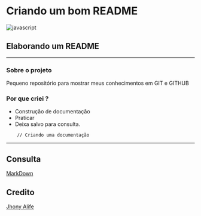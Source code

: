 # Criando um bom README

![javascript](https://ps.w.org/wp-githuber-md/assets/icon-256x256.png?rev=2194656)

## Elaborando um README  
---

### Sobre o projeto

Pequeno repositório para mostrar meus conhecimentos em GIT e GITHUB

### Por que criei ?

- Construção de documentação 
- Praticar
- Deixa salvo para consulta.
  
```
    // Criando uma documentação
```

---

## Consulta

[MarkDown](https://docs.pipz.com/central-de-ajuda/learning-center/guia-basico-de-markdown#open)

## Credito

[Jhony Alife](https://github.com/jhonyalife')
